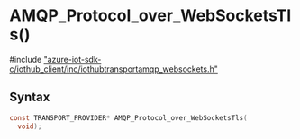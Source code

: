 # AMQP_Protocol_over_WebSocketsTls()

\#include ["azure-iot-sdk-c/iothub_client/inc/iothubtransportamqp_websockets.h"](../iot-c-ref-iothubtransportamqp-websockets-h.md)  

## Syntax

```C
const TRANSPORT_PROVIDER* AMQP_Protocol_over_WebSocketsTls(
  void);

```

